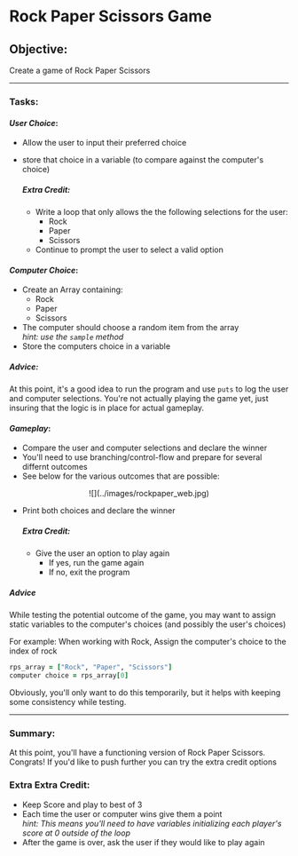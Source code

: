 # Rock Paper Scissors Game

## Objective:

Create a game of Rock Paper Scissors 

- - - -

### Tasks:

#### _User Choice_:

- Allow the user to input their preferred choice
- store that choice in a variable (to compare against the computer's choice)
	
	##### _Extra Credit_: 
	- Write a loop that only allows the the following selections for the user:
		- Rock
		- Paper
		- Scissors
	- Continue to prompt the user to select a valid option

	
#### _Computer Choice_:   

- Create an Array containing:
	- Rock
	- Paper
	- Scissors
- The computer should choose a random item from the array<br>*hint: use the `sample` method*
- Store the computers choice in a variable


##### Advice:
At this point, it's a good idea to run the program and use `puts` to log the user and computer selections. You're not actually playing the game yet, just insuring that the logic is in place for actual gameplay. 

#### _Gameplay_:

- Compare the user and computer selections and declare the winner
- You'll need to use branching/control-flow and prepare for several differnt outcomes
- See below for the various outcomes that are possible:

<center>![](../images/rockpaper_web.jpg)</center>

- Print both choices and declare the winner
	
	##### _Extra Credit_: 
	- Give the user an option to play again
		- If yes, run the game again
		- If no, exit the program

##### Advice
While testing the potential outcome of the game, you may want to assign static variables to the computer's choices (and possibly the user's choices)

For example:
When working with Rock, Assign the computer's choice to the index of rock
	
```ruby
rps_array = ["Rock", "Paper", "Scissors"]
computer choice = rps_array[0]
```
	
Obviously, you'll only want to do this temporarily, but it helps with keeping some consistency while testing. 

- - - - 

### Summary: 

At this point, you'll have a functioning version of Rock Paper Scissors. Congrats! If you'd like to push further you can try the extra credit options

### Extra Extra Credit:

- Keep Score and play to best of 3
- Each time the user or computer wins give them a point <br> *hint: This means you'll need to have variables initializing each player's score at 0 outside of the loop*  
- After the game is over, ask the user if they would like to play again 
